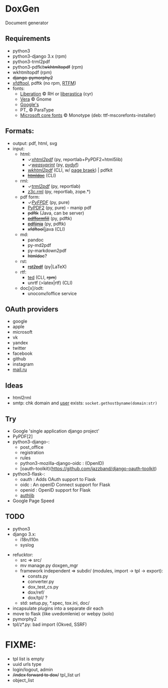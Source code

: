 # DoxGen

Document generator

## Requirements

- python3
- python3-django 3.x (rpm)
- python3-trml2pdf
- python3-pdfkit~~wkhtmltopdf~~ (rpm)
- wkhtmltopdf (rpm)
- ~~django-pymorphy2~~
- [xfdftool](http://dik123.blogspot.com/2010/06/pdf.html), pdftk (no rpm, [RTFM](http://www.myown1.com/linux/pdf_formfill.shtml))
- fonts:
  - [Liberation](https://github.com/liberationfonts/liberation-fonts) &copy; RH or [liberastica](https://code.google.com/archive/p/liberastika/) (cyr)
  - [Vera](https://download.gnome.org/sources/ttf-bitstream-vera/1.10/) &copy; Gnome
  - [Google's](https://github.com/google/fonts)
  - PT_ &copy; ParaType
  - [Microsoft core fonts](https://sourceforge.net/projects/corefonts/) &copy; Monotype (deb: ttf-mscorefonts-installer)

## Formats:

- output: pdf, html, svg
- input:
  - html:
    - &check;[*xhtml2pdf*](https://github.com/xhtml2pdf/xhtml2pdf) (py, reportlab+PyPDF2+html5lib)
    - &check;[*weasyprint*](https://www.courtbouillon.org/weasyprint) (py, [pydyf](https://github.com/CourtBouillon/pydyf))
    - [*wkhtml2pdf*](https://github.com/wkhtmltopdf/wkhtmltopdf) (CLI, w/ [page braek](https://github.com/wkhtmltopdf/wkhtmltopdf/issues/2982)) | pdfkit
    - [~~htmldoc~~](https://github.com/michaelrsweet/htmldoc/) (CLI)
  - rml:
    - &check;[*trml2pdf*](https://github.com/tieugene/trml2pdf) (py, reportlab)
    - [z3c.rml](https://github.com/tieugene/z3c.rml) (py, reportlab, zope.*)
  - pdf form:
    - &check;[*PyFPDF*](https://github.com/reingart/pyfpdf) (py, pure)
    - [PyPDF2](https://github.com/mstamy2/PyPDF2) (py, pure) - manip pdf
    - ~~pdftk~~ (Java, can be server)
    - [~~pdfformfill~~](https://github.com/frainfreeze/pdformfill) (py, pdftk)
    - [~~pdfjinja~~](https://github.com/rammie/pdfjinja) (py, pdftk)
    - ~~xfdftool~~|java (CLI)
  - md:
    - pandoc
    - py-md2pdf
    - py-markdown2pdf
    - ~~htmldoc~~?
  - rst:
     - [~~rst2pdf~~](https://github.com/ralsina/rst2pdf) (py|LaTeX)
  - rtf:
    - [ted](https://nllgg.nl/Ted/) (CLI, ~~rpm~~)
    - unrtf (>latex|rtf) (CLI)
  - doc[x]/odt:
    - unoconv/loffice service

## OAuth providers

- google
- apple
- microsoft
- vk
- yandex
- twitter
- facebook
- github
- instagram
- [mail.ru](https://help.mail.ru/developers/oauth)

## Ideas

- html2rml
- smtp: chk domain and [user](https://github.com/un33k/python-emailahoy) exists:
  `socket.gethostbyname(domain:str)`

## Try

- Google 'single application django project'
- PyPDF[2]
- python3-django-:
  - post_office
  - registration
  - rules
  - python3-mozilla-django-oidc : (OpenID)
  - [oauth-toolkit)(https://github.com/jazzband/django-oauth-toolkit)
- python3-flask-:
  - oauth : Adds OAuth support to Flask
  - oidc : An openID Connect support for Flask
  - openid : OpenID support for Flask
  - [authlib](https://github.com/lepture/flask-oauthlib)
- Google Page Speed

## TODO
+ python3
+ django 3.x:
  - i18n/l10n
  - syslog
- refucktor:
  - src &rArr; src/
  - mv manage.py doxgen_mgr
  - framework independent &rArr; subdir/ (modules, import &rarr; tpl &rarr; export):
    - consts.py
    - converter.py
    - dox_test_cs.py
    - dox/ref/
    - dox/tpl/ ?
  - std: setup.py, *.spec, tox.ini, doc/
- incapsulate plugins into a separate dir each
- move to flask (like uvedomlenie) or webpy (solo)
- pymorphy2
- tpl/z*.py: bad import (Okved, SSRF)

# FIXME:
+ tpl list is empty
+ uuid urls type
+ login/logout, admin
+ ~~/index forward to dox/~~ tpl_list url
+ object_list

